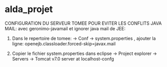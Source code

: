 # alda_projet

CONFIGURATION DU SERVEUR TOMEE POUR EVITER LES CONFLITS JAVA MAIL:
avec geronimo-javamail et ignorer java mail de JEE:

1. Dans le repertoire de tomee: -> Conf -> system.properties , 
  ajouter la ligne:   openejb.classloader.forced-skip=javax.mail

2. Copier le fichier system.properties dans 
   eclipse -> Project explorer -> Servers -> Tomcat v7.0 server at localhost-confg
